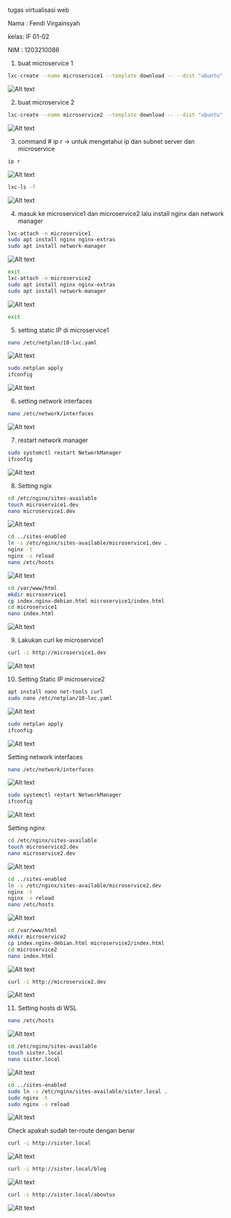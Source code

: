 tugas virtualisasi web 

Nama : Fendi Virgainsyah

kelas: IF 01-02

NIM : 1203210086

1.	buat microservice 1
```bash
lxc-create --name microservice1 --template download -- --dist "ubuntu" --release "focal" --arch amd64
```
![Alt text](./asset/Picture1.png)

2.	buat microservice 2
```bash
lxc-create --name microservice2 --template download -- --dist "ubuntu" --release "focal" --arch amd64
```
![Alt text](./asset/Picture2.png)

3.	command # ip r -> untuk mengetahui ip dan subnet server dan microservice
```bash
ip r
```
![Alt text](./asset/Picture3.png)
```bash
lxc-ls -f
```
![Alt text](./asset/Picture4.png)

4.	masuk ke microservice1 dan microservice2 lalu install nginx dan network manager
```bash
lxc-attach -n microservice1
sudo apt install nginx nginx-extras
sudo apt install network-manager
```
![Alt text](./asset/Picture5.png)
```bash
exit
lxc-attach -n microservice2
sudo apt install nginx nginx-extras
sudo apt install network-manager 
```
![Alt text](./asset/Picture6.png)
```bash
exit
```

5.	setting static IP di microservice1
```bash
nano /etc/netplan/10-lxc.yaml
```
![Alt text](./asset/Picture7.png)
```bash
sudo netplan apply
ifconfig
```
![Alt text](./asset/Picture8.png)

6.	setting network interfaces
```bash
nano /etc/network/interfaces
```
![Alt text](./asset/Picture9.png)

7.	restart network manager
```bash
sudo systemctl restart NetworkManager
ifconfig
```
![Alt text](./asset/Picture10.png)

8.	Setting ngix
```bash
cd /etc/nginx/sites-available
touch microservice1.dev
nano microservice1.dev
```
![Alt text](./asset/Picture11.png)
```bash
cd ../sites-enabled 
ln -s /etc/nginx/sites-available/microservice1.dev . 
nginx -t 
nginx -s reload 
nano /etc/hosts
```
![Alt text](./asset/Picture12.png)
```bash
cd /var/www/html 
mkdir microservice1
cp index.nginx-debian.html microservice1/index.html 
cd microservice1
nano index.html
```
![Alt text](./asset/Picture13.png)

9.	Lakukan curl ke microservice1
```bash
curl -i http://microservice1.dev
```
![Alt text](./asset/Picture14.png)

10.	Setting Static IP microservice2
```bash
apt install nano net-tools curl 
sudo nano /etc/netplan/10-lxc.yaml 
```
![Alt text](./asset/Picture15.png)
```bash
sudo netplan apply 
ifconfig
```
![Alt text](./asset/Picture16.png)

Setting network interfaces
```bash
nano /etc/network/interfaces
```
![Alt text](./asset/Picture17.png)
```bash
sudo systemctl restart NetworkManager
ifconfig
```
![Alt text](./asset/Picture18.png)

Setting nginx
```bash
cd /etc/nginx/sites-available
touch microservice2.dev
nano microservice2.dev
```
![Alt text](./asset/Picture19.png)
```bash
cd ../sites-enabled
ln -s /etc/nginx/sites-available/microservice2.dev
nginx -t
nginx -s reload
nano /etc/hosts
```
![Alt text](./asset/Picture20.png)
```bash
cd /var/www/html 
mkdir microservice2 
cp index.nginx-debian.html microservice2/index.html 
cd microservice2
nano index.html
```
![Alt text](./asset/Picture21.png)
```bash
curl -i http://microservice2.dev
```
![Alt text](./asset/Picture22.png)

11.	Setting hosts di WSL 
```bash
nano /etc/hosts
```
![Alt text](./asset/Picture23.png)
```bash
cd /etc/nginx/sites-available
touch sister.local
nano sister.local
```
![Alt text](./asset/Picture24.png)
```bash
cd ../sites-enabled
sudo ln -s /etc/nginx/sites-available/sister.local .
sudo nginx -t
sudo nginx -s reload
```
![Alt text](./asset/Picture25.png)

Check apakah sudah ter-route dengan benar
```bash
curl -i http://sister.local
```
![Alt text](./asset/Picture26.png)
```bash
curl -i http://sister.local/blog
```
![Alt text](./asset/Picture27.png)
```bash
curl -i http://sister.local/aboutus
```
![Alt text](./asset/Picture28.png)
